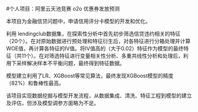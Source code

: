 #个人项目：阿里云天池竞赛 o2o 优惠券发放预测

本项目为金融信贷问题中，申请信用评分卡模型的开发和优化。

利用 lendingclub数据集，在探索性分析中首先初步筛选信贷违约相关的特征（20个）。在对原始数据进行预处理和特征衍生后，对各特征进行分箱处理并计算WOE值，再计算各特征的IV值。将IV值高的（大于0.02）特征作为模型的最终特征（共11个）。在对筛选特征进行变量相关性分析、多重共线性分析和处理后，利用下采样解决样本不平衡问题，最终得到特征数据。

模型建立利用了LR、XGBoost等常见算法，最终发现XGBoost模型的精度（82%）和鲁棒性最高。

该项目实现数据挖掘与模型开发流程，从数据集成、清洗、特征工程到模型的建立及评估，但涉及模型调参方面略为不足。
